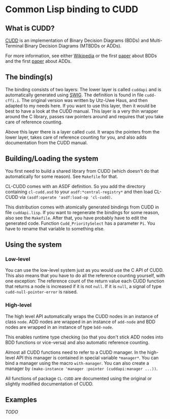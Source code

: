 Common Lisp binding to CUDD 
===========================

What is CUDD?
-------------
[CUDD](http://vlsi.colorado.edu/~fabio/CUDD/)
is an implementation of Binary Decision Diagrams (BDDs) and
Multi-Terminal Binary Decision Diagrams (MTBDDs or ADDs).

For more information, see either
[Wikipedia](http://en.wikipedia.org/wiki/Binary_decision_diagram)
or the first [paper](http://ieeexplore.ieee.org/xpls/abs_all.jsp?arnumber=1675141)
about BDDs and the first
[paper](http://repository.cmu.edu/cgi/viewcontent.cgi?article=1456&context=compsci)
about ADDs.

The binding(s)
--------------
The binding consists of two layers:
The lower layer is called `cuddapi` and is automatically generated
using [SWIG](http://www.swig.org).
The definition is found in file `cudd-cffi.i`. The original
version was written by Utz-Uwe Haus, and then adapted to my needs here.
If you want to use this layer, then it would be best to have a look
at the CUDD manual. This layer is a very thin wrapper around the C library,
passes raw pointers around and requires that you take care of reference counting.

Above this layer there is a layer called `cudd`. It wraps the pointers
from the lower layer, takes care of reference counting for you, and also
adds documentation from the CUDD manual.

Building/Loading the system
---------------------------
You first need to build a shared library from CUDD (which doesn't do
that automatically for some reason). See `Makefile` for that.

CL-CUDD comes with an ASDF definition. So you add the directory
containing `cl-cudd.asd` to your `asdf:*central-registry*` and
then load CL-CUDD via `(asdf:operate 'asdf:load-op 'cl-cudd)`.

This distribution comes with atomically generated bindings from
CUDD in file `cuddapi.lisp`. If you want to regenerate the bindings
for some reason, also see the `Makefile`. After that, you have
probably have to edit the generated code. Function
`Cudd_PrioritySelect` has a parameter `Pi`. You have to rename
that variable to something else.

Using the system
----------------

### Low-level

You can use the low-level system just as you would use the C API of
CUDD. This also means that you have to do all the reference counting
yourself, with one exception: The reference count of the return value
each CUDD function that returns a node is increased if it is not
`null`. If it is `null`, a signal of type `cudd-null-pointer-error` is
raised.

### High-level

The high level API automatically wraps the CUDD nodes in an instance
of class `node`. ADD nodes are wrapped in an instance of `add-node`
and BDD nodes are wrapped in an instance of type `bdd-node`.

This enables runtime type checking (so that you don't stick ADD nodes
into BDD functions or vice-versa) and also automatic reference counting.

Almost all CUDD functions need to refer to a CUDD manager. In the
high-level API this manager is contained in special variable
`*manager*`. You can bind a manager using the macro `with-manager`.
You can also create a manager by
`(make-instance 'manager :pointer (cuddapi:manager ...))`.

All functions of package `CL-CUDD` are documented using the original or
slightly modified documentation of CUDD.

Examples
--------
*TODO*
